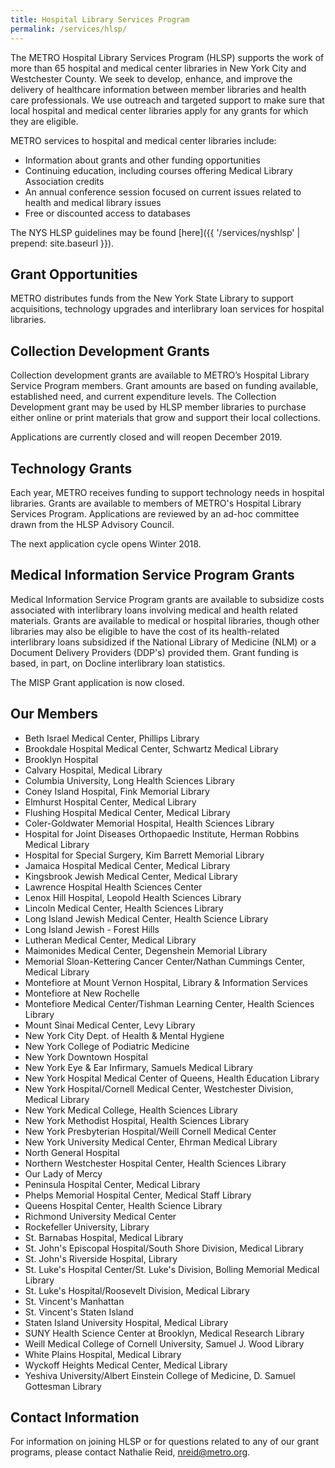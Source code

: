 ```yaml
---
title: Hospital Library Services Program
permalink: /services/hlsp/
---
```

The METRO Hospital Library Services Program (HLSP) supports the work of more than 65 hospital and medical center libraries in New York City and Westchester County. We seek to develop, enhance, and improve the delivery of healthcare information between member libraries and health care professionals. We use outreach and targeted support to make sure that local hospital and medical center libraries apply for any grants for which they are eligible. 

METRO services to hospital and medical center libraries include:

- Information about grants and other funding opportunities
- Continuing education, including courses offering Medical Library Association credits
- An annual conference session focused on current issues related to health and medical library issues
- Free or discounted access to databases 

The NYS HLSP guidelines may be found [here]({{ '/services/nyshlsp' | prepend: site.baseurl }}).

## Grant Opportunities
METRO distributes funds from the New York State Library to support acquisitions, technology upgrades and interlibrary loan services for hospital libraries.

## Collection Development Grants

Collection development grants are available to METRO’s Hospital Library Service Program members. Grant amounts are based on funding
available, established need, and current expenditure levels. The Collection Development grant may be used by HLSP member libraries to
purchase either online or print materials that grow and support their local collections.  

Applications are currently closed and will reopen December 2019. 
  
## Technology Grants
Each year, METRO receives funding to support technology needs in hospital libraries. Grants are available to members of METRO's Hospital Library Services Program. Applications are reviewed by an ad-hoc committee drawn from the HLSP Advisory Council. 

The next application cycle opens Winter 2018. 

## Medical Information Service Program Grants

Medical Information Service Program grants are available to subsidize costs associated with interlibrary loans involving medical and health related materials. Grants are available to medical or hospital libraries, though other libraries may also be eligible to have the cost of its health-related interlibrary loans subsidized if the National Library of Medicine (NLM) or a Document Delivery Providers (DDP's) provided them. Grant funding is based, in part, on Docline interlibrary loan statistics.

The MISP Grant application is now closed. 

## Our Members

- Beth Israel Medical Center, Phillips Library
- Brookdale Hospital Medical Center, Schwartz Medical Library
- Brooklyn Hospital
- Calvary Hospital, Medical Library
- Columbia University, Long Health Sciences Library
- Coney Island Hospital, Fink Memorial Library
- Elmhurst Hospital Center, Medical Library
- Flushing Hospital Medical Center, Medical Library
- Coler-Goldwater Memorial Hospital, Health Sciences Library
- Hospital for Joint Diseases Orthopaedic Institute, Herman Robbins Medical Library
- Hospital for Special Surgery, Kim Barrett Memorial Library
- Jamaica Hospital Medical Center, Medical Library
- Kingsbrook Jewish Medical Center, Medical Library
- Lawrence Hospital Health Sciences Center
- Lenox Hill Hospital, Leopold Health Sciences Library
- Lincoln Medical Center, Health Sciences Library
- Long Island Jewish Medical Center, Health Science Library
- Long Island Jewish - Forest Hills
- Lutheran Medical Center, Medical Library
- Maimonides Medical Center, Degenshein Memorial Library
- Memorial Sloan-Kettering Cancer Center/Nathan Cummings Center, Medical Library
- Montefiore at Mount Vernon Hospital, Library & Information Services
- Montefiore at New Rochelle 
- Montefiore Medical Center/Tishman Learning Center, Health Sciences Library
- Mount Sinai Medical Center, Levy Library
- New York City Dept. of Health & Mental Hygiene
- New York College of Podiatric Medicine
- New York Downtown Hospital
- New York Eye & Ear Infirmary, Samuels Medical Library
- New York Hospital Medical Center of Queens, Health Education Library
- New York Hospital/Cornell Medical Center, Westchester Division, Medical Library
- New York Medical College, Health Sciences Library
- New York Methodist Hospital, Health Sciences Library
- New York Presbyterian Hospital/Weill Cornell Medical Center
- New York University Medical Center, Ehrman Medical Library
- North General Hospital
- Northern Westchester Hospital Center, Health Sciences Library
- Our Lady of Mercy
- Peninsula Hospital Center, Medical Library
- Phelps Memorial Hospital Center, Medical Staff Library
- Queens Hospital Center, Health Science Library
- Richmond University Medical Center
- Rockefeller University, Library
- St. Barnabas Hospital, Medical Library
- St. John's Episcopal Hospital/South Shore Division, Medical Library
- St. John's Riverside Hospital, Library
- St. Luke's Hospital Center/St. Luke's Division, Bolling Memorial Medical Library
- St. Luke's Hospital/Roosevelt Division, Medical Library
- St. Vincent's Manhattan
- St. Vincent's Staten Island
- Staten Island University Hospital, Medical Library
- SUNY Health Science Center at Brooklyn, Medical Research Library
- Weill Medical College of Cornell University, Samuel J. Wood Library
- White Plains Hospital, Medical Library
- Wyckoff Heights Medical Center, Medical Library
- Yeshiva University/Albert Einstein College of Medicine, D. Samuel Gottesman Library

## Contact Information
For information on joining HLSP or for questions related to any of our grant programs, please contact Nathalie Reid, [nreid@metro.org](mailto:nreid@metro.org).
